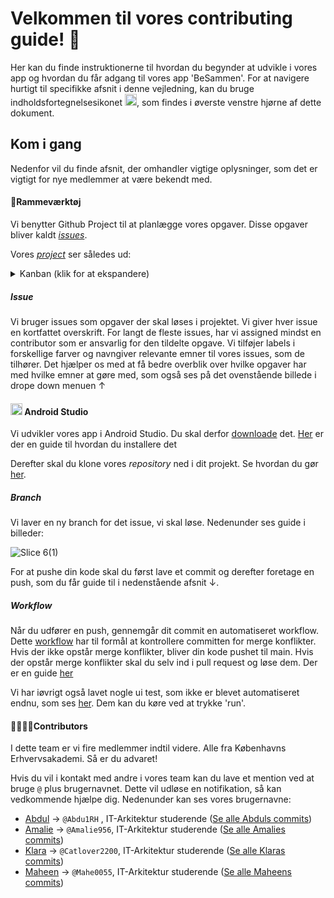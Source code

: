 # Velkommen til vores contributing guide! 👋
Her kan du finde instruktionerne til hvordan du begynder at udvikle i vores app og hvordan du får adgang til vores app 'BeSammen'.
For at navigere hurtigt til specifikke afsnit i denne vejledning, kan du bruge indholdsfortegnelsesikonet <img src="https://github.com/Amalie956/BeSammen/assets/112120321/64a3da23-f729-4b96-a3bb-8ed541ac9461" width="19">, som findes i øverste venstre hjørne af dette dokument.


## Kom i gang
Nedenfor vil du finde afsnit, der omhandler vigtige oplysninger, som det er vigtigt for nye medlemmer at være bekendt med.

#### 📓Rammeværktøj
Vi benytter Github Project til at planlægge vores opgaver. Disse opgaver bliver kaldt [*issues*](https://docs.github.com/en/issues/tracking-your-work-with-issues/about-issues).

Vores [*project*](https://github.com/users/Amalie956/projects/5/views/1) ser således ud: 
<details><summary>Kanban (klik for at ekspandere)</summary>

![image](https://github.com/Amalie956/BeSammen/assets/111952804/2f38d729-a11d-4464-9e0c-4f19710eb1f1)

</details>


##### Issue
Vi bruger issues som opgaver der skal løses i projektet. Vi giver hver issue en kortfattet overskrift.
For langt de fleste issues, har vi assigned mindst en contributor som er ansvarlig for den tildelte opgave.
Vi tilføjer labels i forskellige farver og navngiver relevante emner til vores issues, som de tilhører. Det hjælper os med at få bedre overblik over hvilke opgaver har med hvilke emner at gøre med, som også ses på det ovenstående billede i drope down menuen &uarr;

#### <img src="https://github.com/Amalie956/BeSammen/assets/112120321/07280789-e60b-4567-a263-bf61d1180869" width="19"> Android Studio
Vi udvikler vores app i Android Studio. Du skal derfor [downloade](https://developer.android.com/studio) det. [Her](https://developer.android.com/studio/install) er der en guide til hvordan du installere det

Derefter skal du klone vores *repository* ned i dit projekt. Se hvordan du gør [her](https://docs.github.com/en/repositories/creating-and-managing-repositories/cloning-a-repository).

##### Branch
Vi laver en ny branch for det issue, vi skal løse. Nedenunder ses guide i billeder:

![Slice 6(1)](https://github.com/Amalie956/BeSammen/assets/112120321/390d9855-86ae-4cc9-a337-d337c830eb53)

For at pushe din kode skal du først lave et commit og derefter foretage en push, som du får guide til i nedenstående afsnit &darr;.

##### Workflow
Når du udfører en push, gennemgår dit commit en automatiseret workflow. Dette [workflow](https://github.com/Amalie956/BeSammen/blob/main/.github/workflows/CI-mini.yml) har til formål at kontrollere committen for merge konflikter. Hvis der ikke opstår merge konflikter, bliver din kode pushet til main. Hvis der opstår merge konflikter skal du selv ind i pull request og løse dem. Der er en guide [her](https://docs.github.com/en/pull-requests/collaborating-with-pull-requests/addressing-merge-conflicts/resolving-a-merge-conflict-on-github)

Vi har iøvrigt også lavet nogle ui test, som ikke er blevet automatiseret endnu, som ses [her](https://github.com/Amalie956/BeSammen/tree/main/app/src/androidTest/java/com/example/besammen/ui). Dem kan du køre ved at trykke 'run'. 

#### 👩‍👩‍👧‍👦Contributors
I dette team er vi fire medlemmer indtil videre. Alle fra Københavns Erhvervsakademi. Så er du advaret!

Hvis du vil i kontakt med andre i vores team kan du lave et mention ved at bruge `@` plus brugernavnet. Dette vil udløse en notifikation, så kan vedkommende hjælpe dig. Nedenunder kan ses vores brugernavne:
- [Abdul](https://github.com/Abdu1RH) &rarr; `@Abdu1RH` , IT-Arkitektur studerende ([Se alle Abduls commits](https://github.com/Amalie956/BeSammen/commits?author=Abdu1RH))
- [Amalie](https://github.com/Amalie956) &rarr; `@Amalie956`, IT-Arkitektur studerende ([Se alle Amalies commits](https://github.com/Amalie956/BeSammen/commits?author=Amalie956))
- [Klara](https://github.com/Catlover2200) &rarr; `@Catlover2200`, IT-Arkitektur studerende ([Se alle Klaras commits](https://github.com/Amalie956/BeSammen/commits?author=Catlover2200))
- [Maheen](https://github.com/Mahe0055) &rarr; `@Mahe0055`, IT-Arkitektur studerende ([Se alle Maheens commits](https://github.com/Amalie956/BeSammen/commits?author=Mahe0055 ))
